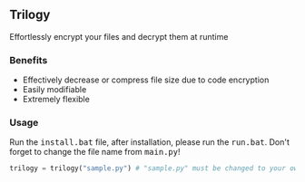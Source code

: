 ## Trilogy
Effortlessly encrypt your files and decrypt them at runtime
### Benefits
- Effectively decrease or compress file size due to code encryption
- Easily modifiable
- Extremely flexible
### Usage
Run the <kbd>install.bat</kbd> file, after installation, please run the <kbd>run.bat</kbd>. Don't forget to change the file name from <kbd>main.py</kbd>! 
```py
trilogy = trilogy("sample.py") # "sample.py" must be changed to your own file name, or just copy and paste your code to asmeple.py!
```

